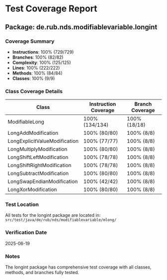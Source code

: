 # Test Coverage Report

## Package: de.rub.nds.modifiablevariable.longint

### Coverage Summary

- **Instructions**: 100% (729/729)
- **Branches**: 100% (82/82)
- **Complexity**: 100% (125/125)
- **Lines**: 100% (222/222)
- **Methods**: 100% (84/84)
- **Classes**: 100% (9/9)

### Class Coverage Details

|             Class             | Instruction Coverage | Branch Coverage |
|-------------------------------|----------------------|-----------------|
| ModifiableLong                | 100% (134/134)       | 100% (18/18)    |
| LongAddModification           | 100% (80/80)         | 100% (8/8)      |
| LongExplicitValueModification | 100% (77/77)         | 100% (8/8)      |
| LongMultiplyModification      | 100% (80/80)         | 100% (8/8)      |
| LongShiftLeftModification     | 100% (78/78)         | 100% (8/8)      |
| LongShiftRightModification    | 100% (78/78)         | 100% (8/8)      |
| LongSubtractModification      | 100% (80/80)         | 100% (8/8)      |
| LongSwapEndianModification    | 100% (42/42)         | 100% (8/8)      |
| LongXorModification           | 100% (80/80)         | 100% (8/8)      |

### Test Location

All tests for the longint package are located in:
`src/test/java/de/rub/nds/modifiablevariable/mlong/`

### Verification Date

2025-06-19

### Notes

The longint package has comprehensive test coverage with all classes, methods, and branches fully tested.
